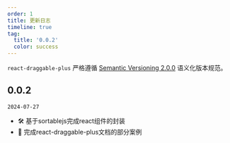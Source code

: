 ```yaml
---
order: 1
title: 更新日志
timeline: true
tag:
  title: '0.0.2'
  color: success
---
```


`react-draggable-plus` 严格遵循 [Semantic Versioning 2.0.0](http://semver.org/lang/zh-CN/) 语义化版本规范。

## 0.0.2

`2024-07-27`

- 🛠 基于sortablejs完成react组件的封装
- 💄 完成react-draggable-plus文档的部分案例
